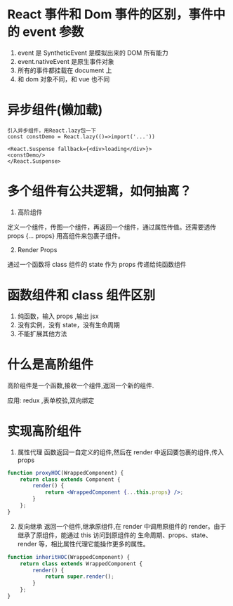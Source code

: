 # React 事件和 Dom 事件的区别，事件中的 event 参数

1.  event 是 SyntheticEvent 是模拟出来的 DOM 所有能力
2.  event.nativeEvent 是原生事件对象
3.  所有的事件都挂载在 document 上
4.  和 dom 对象不同，和 vue 也不同

# 异步组件(懒加载)

```
引入异步组件，用React.lazy包一下
const constDemo = React.lazy(()=>import('...'))

<React.Suspense fallback={<div>loading</div>}>
<constDemo/>
</React.Suspense>
```

# 多个组件有公共逻辑，如何抽离？

1. 高阶组件

定义一个组件，传图一个组件，再返回一个组件，通过属性传值。还需要透传 props {... props}
用高组件来包裹子组件。

2. Render Props

通过一个函数将 class 组件的 state 作为 props 传递给纯函数组件

# 函数组件和 class 组件区别

1. 纯函数，输入 props ,输出 jsx
2. 没有实例，没有 state，没有生命周期
3. 不能扩展其他方法

# 什么是高阶组件

高阶组件是一个函数,接收一个组件,返回一个新的组件.

应用: redux ,表单校验,双向绑定

# 实现高阶组件

1. 属性代理
   函数返回一自定义的组件,然后在 render 中返回要包裹的组件,传入 props

```jsx
function proxyHOC(WrappedComponent) {
	return class extends Component {
		render() {
			return <WrappedComponent {...this.props} />;
		}
	};
}
```

2. 反向继承
   返回一个组件,继承原组件,在 render 中调用原组件的 render。由于继承了原组件，能通过 this 访问到原组件的 生命周期、props、state、render 等，相比属性代理它能操作更多的属性。

```jsx
function inheritHOC(WrappedComponent) {
	return class extends WrappedComponent {
		render() {
			return super.render();
		}
	};
}
```

